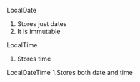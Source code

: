LocalDate
1. Stores just dates
2. It is immutable


LocalTime
1. Stores time

LocalDateTime
1.Stores both date and time

